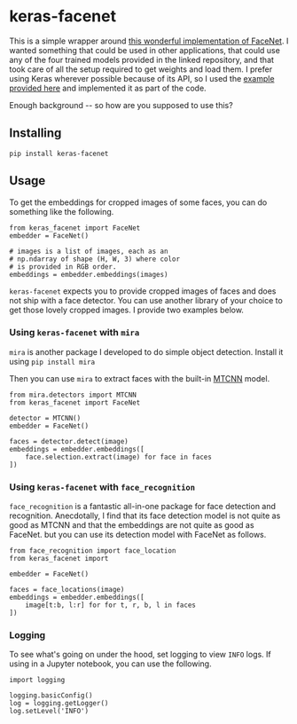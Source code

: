# keras-facenet

This is a simple wrapper around [this wonderful implementation of FaceNet](https://github.com/davidsandberg/facenet). I wanted something that could be used in other applications, that could use any of the four trained models provided in the linked repository, and that took care of all the setup required to get weights and load them. I prefer using Keras wherever possible because of its API, so I used the [example provided here](https://github.com/nyoki-mtl/keras-facenet) and implemented it as part of the code.

Enough background -- so how are you supposed to use this?

## Installing
```
pip install keras-facenet
```

## Usage
To get the embeddings for cropped images of some faces, you can do something like the following.

```
from keras_facenet import FaceNet
embedder = FaceNet()

# images is a list of images, each as an
# np.ndarray of shape (H, W, 3) where color
# is provided in RGB order.
embeddings = embedder.embeddings(images)
```

`keras-facenet` expects you to provide cropped images of faces and does not ship with a face detector. You can use another library of your choice to get those lovely cropped images. I provide two examples below.

### Using `keras-facenet` with `mira`
`mira` is another package I developed to do simple object detection. Install it using `pip install mira`

Then you can use `mira` to extract faces with the built-in [MTCNN](https://kpzhang93.github.io/MTCNN_face_detection_alignment/paper/spl.pdf) model.

```
from mira.detectors import MTCNN
from keras_facenet import FaceNet

detector = MTCNN()
embedder = FaceNet()

faces = detector.detect(image)
embeddings = embedder.embeddings([
    face.selection.extract(image) for face in faces
])
```

### Using `keras-facenet` with `face_recognition`
`face_recognition` is a fantastic all-in-one package for face detection and recognition. Anecdotally, I find that its face detection model is not quite as good as MTCNN and that the embeddings are not quite as good as FaceNet. but you can use its detection model with FaceNet as follows.

```
from face_recognition import face_location
from keras_facenet import 

embedder = FaceNet()

faces = face_locations(image)
embeddings = embedder.embeddings([
    image[t:b, l:r] for for t, r, b, l in faces
])
```

### Logging
To see what's going on under the hood, set logging to view `INFO` logs. If using in a Jupyter notebook, you can use the following.

```
import logging

logging.basicConfig()
log = logging.getLogger()
log.setLevel('INFO')
```